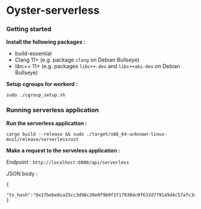 # Oyster-serverless

### Getting started

<b>Install the following packages : </b>

* build-essential 
* Clang 11+ (e.g. package `clang` on Debian Bullseye)
* libc++ 11+ (e.g. packages `libc++-dev` and `libc++abi-dev` on Debian Bullseye)

<b>Setup cgroups for workerd :</b>

```
sudo ./cgroup_setup.sh
```


### Running serverless application

<b>Run the serverless application :</b>

```
cargo build --release && sudo ./target/x86_64-unknown-linux-musl/release/serverlessrust
```

<b>Make a request to the serveless application :</b>

Endpoint : `http://localhost:6000/api/serverless`

JSON body :

```
{
    "tx_hash":"0x1fbebe0ca25cc3d98c20e0f9b9f3f17030dc0f632d7791a9d4c57afc3e4524fe"
}
```
